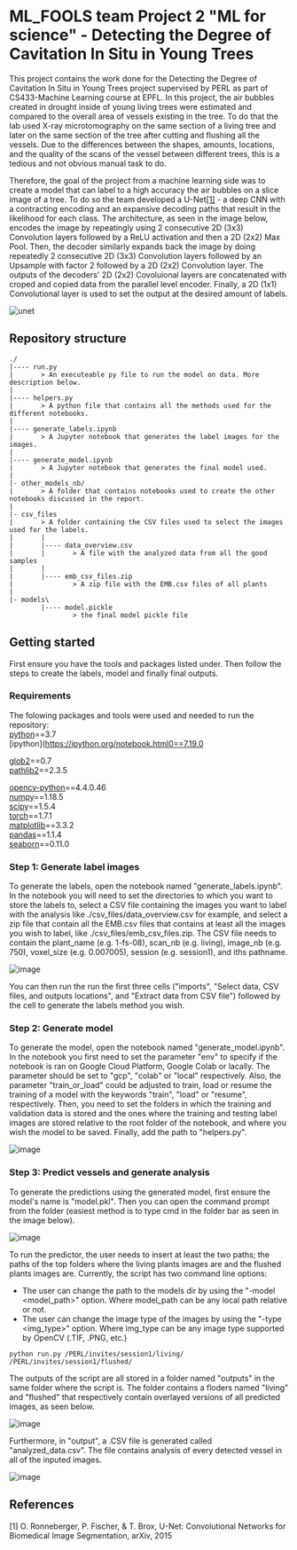 # ML_FOOLS team Project 2 "ML for science" - Detecting the Degree of Cavitation In Situ in Young Trees

This project contains the work done for the Detecting the Degree of Cavitation In Situ in Young Trees project supervised by PERL as part of CS433-Machine Learning course at EPFL.
In this project, the air bubbles created in drought inside of young living trees were estimated and compared to the overall area of vessels existing in the tree. To do that the lab used X-ray microtomography on the same section of a living tree and later on the same section of the tree after cutting and flushing all the vessels.
Due to the differences between the shapes, amounts, locations, and the quality of the scans of the vessel between different trees, this is a tedious and not obvious manual task to do.

Therefore, the goal of the project from a machine learning side was to create a model that can label to a high accuracy the air bubbles on a slice image of a tree.
To do so the team developed a U-Net[[1]](#1) - a deep CNN with a contracting encoding and an expansive decoding paths that result in the likelihood for each class. 
The architecture, as seen in the image below, encodes the image by repeatingly using 2 consecutive 2D (3x3) Convolution layers followed by a ReLU activation and then a 2D (2x2) Max Pool. Then, the decoder similarly expands back the image by doing repeatedly 2 consecutive 2D (3x3) Convolution layers followed by an Upsample with factor 2 followed by a 2D (2x2) Convolution layer. The outputs of the decoders' 2D (2x2) Covoluional layers are concatenated with croped and copied data from the parallel level encoder. Finally, a 2D (1x1) Convolutional layer is used to set the output at the desired amount of labels.

![unet](https://user-images.githubusercontent.com/58084722/102468257-94ecaf00-4051-11eb-94b3-3d6b34b4474a.png)

## Repository structure
```
./
|---- run.py
|       > An executeable py file to run the model on data. More description below.
|
|---- helpers.py
|       > A python file that contains all the methods used for the different notebooks.
|
|---- generate_labels.ipynb
|       > A Jupyter notebook that generates the label images for the images.
|
|---- generate_model.ipynb
|       > A Jupyter notebook that generates the final model used.
|
|- other_models_nb/
|       > A folder that contains notebooks used to create the other notebooks discussed in the report.
|
|- csv_files
|       > A folder containing the CSV files used to select the images used for the labels.
|       |
|       |---- data_overview.csv
|       |       > A file with the analyzed data from all the good samples
|       |
|       |---- emb_csv_files.zip
|               > A zip file with the EMB.csv files of all plants
|
|- models\
        |---- model.pickle
                > the final model pickle file
```

## Getting started
First ensure you have the tools and packages listed under. Then follow the steps to create the labels, model and finally final outputs.

### Requirements

The folowing packages and tools were used and needed to run the repository:\
[python](https://www.python.org/)==3.7 \
[ipython](https://ipython.org/notebook.html0==7.19.0 

[glob2](https://pypi.org/project/glob2/)==0.7 \
[pathlib2](https://pypi.org/project/pathlib2/)==2.3.5 

[opencv-python](https://opencv.org/)==4.4.0.46 \
[numpy](https://numpy.org/)==1.18.5 \
[scipy](https://www.scipy.org/)==1.5.4 \
[torch](https://pytorch.org/)==1.7.1 \
[matplotlib](https://matplotlib.org/)==3.3.2 \
[pandas](https://pandas.pydata.org/)==1.1.4 \
[seaborn](https://seaborn.pydata.org/)==0.11.0 

### Step 1: Generate label images

To generate the labels, open the notebook named "generate_labels.ipynb". In the notebook you will need to set the directories to which you want to store the labels to, select a CSV file containing the images you want to label with the analysis like ./csv_files/data_overview.csv for example, and select a zip file that contain all the EMB.csv files that contains at least all the images you wish to label, like ./csv_files/emb_csv_files.zip.
The CSV file needs to contain the plant_name (e.g. 1-fs-08), scan_nb (e.g. living), image_nb (e.g. 750), voxel_size (e.g. 0.007005), session (e.g. session1), and iths pathname.

![image](https://user-images.githubusercontent.com/58084722/102490142-b9a34f80-406e-11eb-8a8b-ef346c6f1bdf.png)

You can then run the run the first three cells ("imports", "Select data, CSV files, and outputs locations", and "Extract data from CSV file") followed by the cell to generate the labels method you wish.

### Step 2: Generate model

To generate the model, open the notebook named "generate_model.ipynb". In the notebook you first need to set the parameter "env" to specify if the notebook is ran on Google Cloud Platform, Google Colab or lacally. The parameter should be set to "gcp", "colab" or "local" respectively. Also, the parameter "train_or_load" could be adjusted to train, load or resume the training of a model with the keywords "train", "load" or "resume", respectively. Then, you need to set the folders in which the training and validation data is stored and the ones where the training and testing label images are stored relative to the root folder of the notebook, and where you wish the model to be saved. Finally, add the path to "helpers.py".

![image](https://user-images.githubusercontent.com/58084722/102497449-f2482680-4078-11eb-92c0-545be27361f9.png)


### Step 3: Predict vessels and generate analysis

To generate the predictions using the generated model, first ensure the model's name is "model.pkl". Then you can open the command prompt from the folder (easiest method is to type cmd in the folder bar as seen in the image below).

![image](https://user-images.githubusercontent.com/58084722/102501734-0e9a9200-407e-11eb-9071-5c31a4d9eee8.png)

To run the predictor, the user needs to insert at least the two paths; the paths of the top folders where the living plants images are and the flushed plants images are.
Currently, the script has two command line options:
* The user can change the path to the models dir by using the "-model <model_path>" option. Where model_path can be any local path relative or not.
* The user can change the image type of the images by using the "-type <img_type>" option. Where img_type can be any image type supported by OpenCV (.TIF, .PNG, etc.)

```
python run.py /PERL/invites/session1/living/ /PERL/invites/session1/flushed/
```

The outputs of the script are all stored in a folder named "outputs" in the same folder where the script is. The folder contains a floders named "living" and "flushed" that respectively contain overlayed versions of all predicted images, as seen below. 

![image](https://user-images.githubusercontent.com/58084722/102501411-b4013600-407d-11eb-8bca-0a3650e281b7.png)


Furthermore, in "output", a .CSV file is generated called "analyzed_data.csv". The file contains analysis of every detected vessel in all of the inputed images.

![image](https://user-images.githubusercontent.com/58084722/102501217-79979900-407d-11eb-8222-f9a101f1ad5d.png)


## References
<a id="1">[1]</a> O. Ronneberger, P. Fischer, & T. Brox, U-Net: Convolutional Networks for Biomedical Image Segmentation, arXiv, 2015
